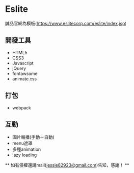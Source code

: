 # Eslite
誠品官網為模板(https://www.eslitecorp.com/eslite/index.jsp)

## 開發工具
- HTML5
- CSS3
- Javascript
- jQuery
- fontawsome
- animate.css

## 打包
- webpack

## 互動
- 圖片輪播(手動＋自動)
- menu遮罩
- 多種animation
- lazy loading


** 如有侵權還請mail(jessie82923@gmail.com)告知，感謝！ **
